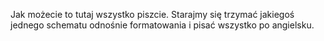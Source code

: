 Jak możecie to tutaj wszystko piszcie. Starajmy się trzymać jakiegoś jednego schematu odnośnie formatowania i pisać wszystko po angielsku.

